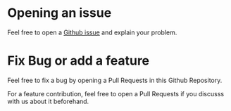 # Opening an issue

Feel free to open a [Github issue](https://github.com/outscale/pulumi-outscale/issues) and explain your problem.


# Fix Bug or add a feature

Feel free to fix a bug by opening a Pull Requests in this Github Repository.

For a feature contribution, feel free to open a Pull Requests if you discusss with us about it beforehand.